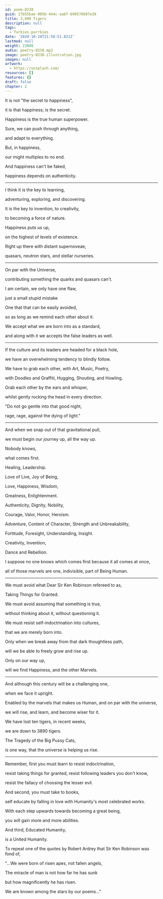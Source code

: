 ```yaml
---
id: poem-0238
guid: 17b55bae-005b-444c-aa6f-699578687e38
title: 3,890 Tigers
description: null
tags:
  - furkies-purrkies
date: '2020-10-24T21:58:51.821Z'
lastmod: null
weight: 23800
audio: poetry-0238.mp3
image: poetry-0238-illustration.jpg
images: null
artwork:
  - https://unsplash.com/
resources: []
features: {}
draft: false
chapter: 2
---
```


It is not "the secret to happiness",

it is that happiness; is the secret.

Happiness is the true human superpower.

Sure, we can push through anything,

and adapt to everything.

But, in happiness,

our might multiples to no end.

And happiness can't be faked,

happiness depends on authenticity.

---

I think it is the key to learning,

adventuring, exploring, and discovering.

It is the key to invention, to creativity,

to becoming a force of nature.

Happiness puts us up,

on the highest of levels of existence.

Right up there with distant supernoveae,

quasars, neutron stars, and stellar nurseries.

---

On par with the Universe,

contributing something the quarks and quasars can't.

I am certain, we only have one flaw,

just a small stupid mistake

One that that can be easily avoided,

so as long as we remind each other about it.

We accept what we are born into as a standard,

and along with it we accepts the false leaders as well.

---

If the culture and its leaders are headed for a black hole,

we have an overwhelming tendency to blindly follow.

We have to grab each other, with Art, Music, Poetry,

with Doodles and Graffiti, Hugging, Shouting, and Howling.

Grab each other by the ears and whisper,

whilst gently rocking the head in every direction.

"Do not go gentle into that good night,

rage, rage, against the dying of light."

---

And when we snap out of that gravitational pull,

we must begin our journey up, all the way up.

Nobody knows,

what comes first.

Healing, Leadership.

Love of Live, Joy of Being,

Love, Happiness, Wisdom,

Greatness, Enlightenment.

Authenticity, Dignity, Nobility,

Courage, Valor, Honor, Heroism.

Adventure, Content of Character, Strength and Unbreakability,

Fortitude, Foresight, Understanding, Insight.

Creativity, Invention,

Dance and Rebellion.

I suppose no one knows which comes first because it all comes at once,

all of those marvels are one, indivisible, part of Being Human.

---

We must avoid what Dear Sir Ken Robinson refereed to as,

Taking Things for Granted.

We must avoid assuming that something is true,

without thinking about it, without questioning it.

We must resist self-indoctrination into cultures,

that we are merely born into.

Only when we break away from that dark thoughtless path,

will we be able to freely grow and rise up.

Only on our way up,

will we find Happiness, and the other Marvels.

---

And although this century will be a challenging one,

when we face it upright.

Enabled by the marvels that makes us Human, and on par with the universe,

we will rise, and learn, and become wiser for it.

We have lost ten tigers, in recent weeks,

we are down to 3890 tigers.

The Tragedy of the Big Pussy Cats,

is one way, that the universe is helping us rise.

---

Remember, first you must learn to resist indoctrination,

resist taking things for granted, resist following leaders you don't know,

resist the fallacy of choosing the lesser evil.

And second, you must take to books,

self educate by falling in love with Humanity's most celebrated works.

With each step upwards towards becoming a great being,

you will gain more and more abilities.

And third, Educated Humanity,

is a United Humanity.

To repeat one of the quotes by Robert Ardrey that Sir Ken Robinson was fond of,

"...We were born of risen apes, not fallen angels,

The miracle of man is not how far he has sunk

but how magnificently he has risen.

We are known among the stars by our poems..."
